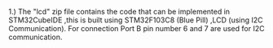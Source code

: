 1.) The "lcd" zip file contains the code that can be implemented in STM32CubeIDE ,this is built using STM32F103C8 (Blue Pill) ,LCD (using I2C Communication). For connection Port B pin number 6 and 7 are used for I2C communication.
